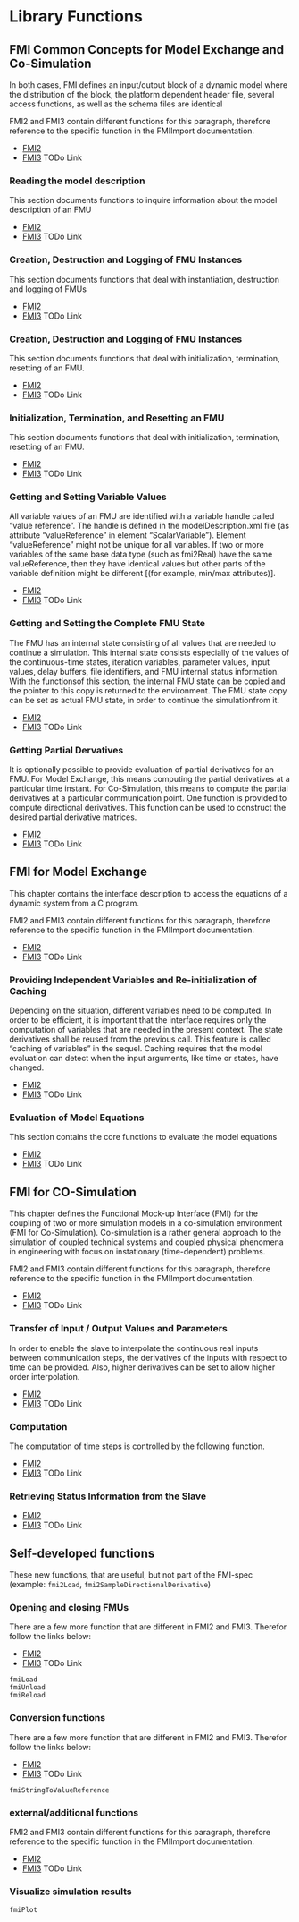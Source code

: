 # Library Functions

## FMI Common Concepts for Model Exchange and Co-Simulation
In both cases, FMI defines an input/output block of a dynamic model where the distribution of the block, the
platform dependent header file, several access functions, as well as the schema files are identical

FMI2 and FMI3 contain different functions for this paragraph, therefore reference to the specific function in the FMIImport documentation.
- [FMI2]()
- [FMI3]() TODo Link

### Reading the model description
This section documents functions to inquire information about the model description of an FMU

- [FMI2]()
- [FMI3]() TODo Link
###  Creation, Destruction and Logging of FMU Instances
This section documents functions that deal with instantiation, destruction and logging of FMUs

- [FMI2]()
- [FMI3]() TODo Link
### Creation, Destruction and Logging of FMU Instances
This section documents functions that deal with initialization, termination, resetting of an FMU.

- [FMI2]()
- [FMI3]() TODo Link
### Initialization, Termination, and Resetting an FMU
This section documents functions that deal with initialization, termination, resetting of an FMU.

- [FMI2]()
- [FMI3]() TODo Link
### Getting and Setting Variable Values
All variable values of an FMU are identified with a variable handle called “value reference”. The handle is
defined in the modelDescription.xml file (as attribute “valueReference” in element
“ScalarVariable”). Element “valueReference” might not be unique for all variables. If two or more
variables of the same base data type (such as fmi2Real) have the same valueReference, then they
have identical values but other parts of the variable definition might be different [(for example, min/max
attributes)].

- [FMI2]()
- [FMI3]() TODo Link
### Getting and Setting the Complete FMU State
The FMU has an internal state consisting of all values that are needed to continue a simulation. This internal state consists especially of the values of the continuous-time states, iteration variables, parameter values, input values, delay buffers, file identifiers, and FMU internal status information. With the functionsof this section, the internal FMU state can be copied and the pointer to this copy is returned to the environment. The FMU state copy can be set as actual FMU state, in order to continue the simulationfrom it.

- [FMI2]()
- [FMI3]() TODo Link

### Getting Partial Dervatives
It is optionally possible to provide evaluation of partial derivatives for an FMU. For Model Exchange, this
means computing the partial derivatives at a particular time instant. For Co-Simulation, this means to
compute the partial derivatives at a particular communication point. One function is provided to compute
directional derivatives. This function can be used to construct the desired partial derivative matrices.


- [FMI2]()
- [FMI3]() TODo Link

## FMI for Model Exchange
This chapter contains the interface description to access the equations of a dynamic system from a C
program.

FMI2 and FMI3 contain different functions for this paragraph, therefore reference to the specific function in the FMIImport documentation.
- [FMI2]()
- [FMI3]() TODo Link
###  Providing Independent Variables and Re-initialization of Caching
Depending on the situation, different variables need to be computed. In order to be efficient, it is important that the interface requires only the computation of variables that are needed in the present context. The state derivatives shall be reused from the previous call. This feature is called “caching of variables” in the sequel. Caching requires that the model evaluation can detect when the input arguments, like time or states, have changed.

- [FMI2]()
- [FMI3]() TODo Link
### Evaluation of Model Equations
This section contains the core functions to evaluate the model equations


- [FMI2]()
- [FMI3]() TODo Link
## FMI for CO-Simulation
This chapter defines the Functional Mock-up Interface (FMI) for the coupling of two or more simulation
models in a co-simulation environment (FMI for Co-Simulation). Co-simulation is a rather general
approach to the simulation of coupled technical systems and coupled physical phenomena in
engineering with focus on instationary (time-dependent) problems.

FMI2 and FMI3 contain different functions for this paragraph, therefore reference to the specific function in the FMIImport documentation.
- [FMI2]()
- [FMI3]() TODo Link
### Transfer of Input / Output Values and Parameters
In order to enable the slave to interpolate the continuous real inputs between communication steps, the
derivatives of the inputs with respect to time can be provided. Also, higher derivatives can be set to allow
higher order interpolation.

- [FMI2]()
- [FMI3]() TODo Link
### Computation
The computation of time steps is controlled by the following function.

- [FMI2]()
- [FMI3]() TODo Link
### Retrieving Status Information from the Slave


- [FMI2]()
- [FMI3]() TODo Link
## Self-developed functions
These new functions, that are useful, but not part of the FMI-spec (example: `fmi2Load`, `fmi2SampleDirectionalDerivative`)


### Opening and closing FMUs
There are a few more function that are different in FMI2 and FMI3.
Therefor follow the links below:
- [FMI2]()
- [FMI3]() TODo Link

```@docs
fmiLoad
fmiUnload
fmiReload
```
### Conversion functions
There are a few more function that are different in FMI2 and FMI3.
Therefor follow the links below:
- [FMI2]()
- [FMI3]() TODo Link

```@docs
fmiStringToValueReference
```

### external/additional functions
FMI2 and FMI3 contain different functions for this paragraph, therefore reference to the specific function in the FMIImport documentation.
- [FMI2]()
- [FMI3]() TODo Link


### Visualize simulation results

```@docs
fmiPlot
```
